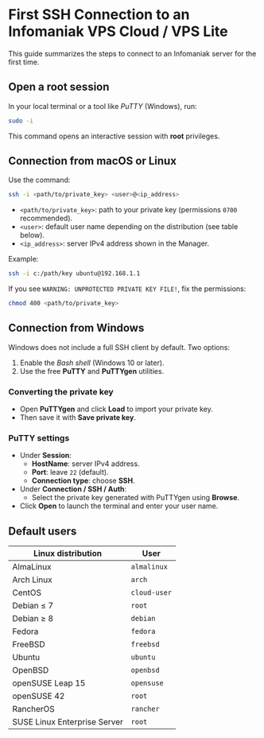# First SSH Connection to an Infomaniak VPS Cloud / VPS Lite

This guide summarizes the steps to connect to an Infomaniak server for the first time.

## Open a root session

In your local terminal or a tool like *PuTTY* (Windows), run:

```bash
sudo -i
```

This command opens an interactive session with **root** privileges.

## Connection from macOS or Linux

Use the command:

```bash
ssh -i <path/to/private_key> <user>@<ip_address>
```

- `<path/to/private_key>`: path to your private key (permissions `0700` recommended).
- `<user>`: default user name depending on the distribution (see table below).
- `<ip_address>`: server IPv4 address shown in the Manager.

Example:

```bash
ssh -i c:/path/key ubuntu@192.168.1.1
```

If you see `WARNING: UNPROTECTED PRIVATE KEY FILE!`, fix the permissions:

```bash
chmod 400 <path/to/private_key>
```

## Connection from Windows

Windows does not include a full SSH client by default. Two options:

1. Enable the *Bash shell* (Windows 10 or later).
2. Use the free **PuTTY** and **PuTTYgen** utilities.

### Converting the private key

- Open **PuTTYgen** and click **Load** to import your private key.
- Then save it with **Save private key**.

### PuTTY settings

- Under **Session**:
  - **HostName**: server IPv4 address.
  - **Port**: leave `22` (default).
  - **Connection type**: choose **SSH**.
- Under **Connection / SSH / Auth**:
  - Select the private key generated with PuTTYgen using **Browse**.
- Click **Open** to launch the terminal and enter your user name.

## Default users

| Linux distribution | User |
| ------------------ | ----- |
| AlmaLinux | `almalinux` |
| Arch Linux | `arch` |
| CentOS | `cloud-user` |
| Debian ≤ 7 | `root` |
| Debian ≥ 8 | `debian` |
| Fedora | `fedora` |
| FreeBSD | `freebsd` |
| Ubuntu | `ubuntu` |
| OpenBSD | `openbsd` |
| openSUSE Leap 15 | `opensuse` |
| openSUSE 42 | `root` |
| RancherOS | `rancher` |
| SUSE Linux Enterprise Server | `root` |
